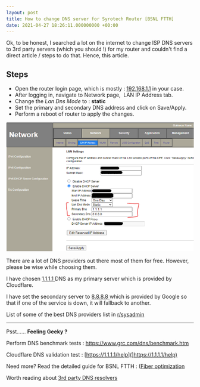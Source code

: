 ```yaml
---
layout: post
title: How to change DNS server for Syrotech Router [BSNL FTTH]
date: 2021-04-27 18:26:11.000000000 +00:00
---
```

  
Ok, to be honest, I searched a lot on the internet to change ISP DNS servers to 3rd party servers (which you should !) for my router and couldn't find a direct article / steps to do that. Hence, this article.   
  
  
## Steps
  
  
- Open the router login page, which is mostly : [192.168.1.1](http://192.168.1.1) in your case.
- After logging in, navigate to Network page,  LAN IP Address tab.</li>
- Change the *Lan Dns Mode* to : **static**</li>
- Set the primary and secondary DNS address and click on Save/Apply.</li>
- Perform a reboot of router to apply the changes.</li>
  
 
![](/syro-dns.png)
 
  
  There are a lot of DNS providers out there most of them for free. However, please be wise while choosing them.   
  
  
  I have chosen <span style="text-decoration:underline;">1.1.1.1 </span>DNS as my primary server which is provided by Cloudflare.   
  
  
  I have set the secondary  server to <span style="text-decoration:underline;">8.8.8.8 </span> which is provided by Google so that if one of the service is down, it will fallback to another.   
  
  
  List of some of the best DNS providers list in [r/sysadmin ](https://www.reddit.com/r/sysadmin/comments/976aj2/updated_list_of_public_dns_resolvers_curated_by)

---

  Psst...... **Feeling Geeky ?**   
  
  
  Perform DNS benchmark tests :  https://www.grc.com/dns/benchmark.htm
  
  
  Cloudflare DNS validation test : [https://1.1.1.1/help](]https://1.1.1.1/help)
  
  
   Need more? Read the detailed guide for BSNL FTTH : ([Fiber optimization](https://www.reddit.com/r/bsnl/comments/ht37q4/guide_for_bsnl_ftth/)
  
  
  Worth reading about [3rd party DNS resolvers](https://www.howtogeek.com/664608/why-you-shouldnt-be-using-your-isps-default-dns-server/)

